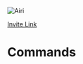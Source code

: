 ![Airi](https://i.imgur.com/KBw3mCL.png "Airi")

[Invite Link](https://discordapp.com/oauth2/authorize?client_id=676520944474259466&permissions=268495926&scope=bot)
# Commands
